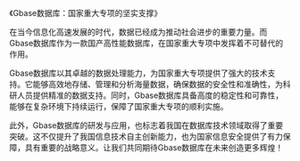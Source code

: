 《Gbase数据库：国家重大专项的坚实支撑》

在当今信息化高速发展的时代，数据已经成为推动社会进步的重要力量。而Gbase数据库作为一款国产高性能数据库，在国家重大专项中发挥着不可替代的作用。

Gbase数据库以其卓越的数据处理能力，为国家重大专项提供了强大的技术支持。它能够高效地存储、管理和分析海量数据，确保数据的安全性和准确性，为科研人员提供精准的数据支持。同时，Gbase数据库具备高度的稳定性和可靠性，能够在复杂环境下持续运行，保障了国家重大专项的顺利实施。

此外，Gbase数据库的研发与应用，也标志着我国在数据库技术领域取得了重要突破。这不仅提升了我国信息技术自主创新能力，也为国家信息安全提供了有力保障，具有重要的战略意义。让我们共同期待Gbase数据库在未来创造更多辉煌！